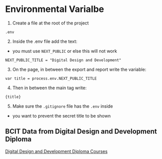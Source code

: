 # Environmental Varialbe
1. Create a file at the root of the project
```
.env
```
2. Inside the .env file add the text:
- you must use `NEXT_PUBLIC` or else this will not work
```
NEXT_PUBLIC_TITLE = "Digital Design and Development"
```
3. On the page, in between the export and report write the variable:
```
var title = process.env.NEXT_PUBLIC_TITLE
```
4. Then in between the main tag write:
```
{title}
```
5. Make sure the `.gitignore` file has the `.env` inside
- you want to prevent the secret title to be shown

## BCIT Data from Digital Design and Development Diploma
[Digital Design and Development Diploma Courses](https://www.bcit.ca/programs/digital-design-and-development-diploma-full-time-6515dipma/#courses)